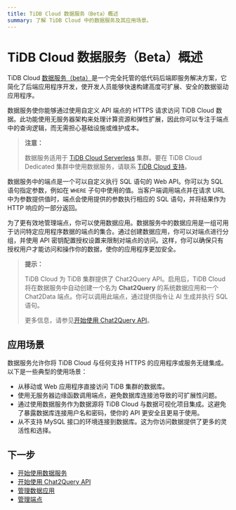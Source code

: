 ```yaml
---
title: TiDB Cloud 数据服务（Beta）概述
summary: 了解 TiDB Cloud 中的数据服务及其应用场景。
---
```


# TiDB Cloud 数据服务（Beta）概述

TiDB Cloud [数据服务（beta）](https://tidbcloud.com/project/data-service)是一个完全托管的低代码后端即服务解决方案，它简化了后端应用程序开发，使开发人员能够快速构建高度可扩展、安全的数据驱动应用程序。

数据服务使你能够通过使用自定义 API 端点的 HTTPS 请求访问 TiDB Cloud 数据。此功能使用无服务器架构来处理计算资源和弹性扩展，因此你可以专注于端点中的查询逻辑，而无需担心基础设施或维护成本。

> **注意：**
>
> 数据服务适用于 [TiDB Cloud Serverless](/tidb-cloud/select-cluster-tier.md#tidb-cloud-serverless) 集群。要在 TiDB Cloud Dedicated 集群中使用数据服务，请联系 [TiDB Cloud 支持](/tidb-cloud/tidb-cloud-support.md)。

数据服务中的端点是一个可以自定义执行 SQL 语句的 Web API。你可以为 SQL 语句指定参数，例如在 `WHERE` 子句中使用的值。当客户端调用端点并在请求 URL 中为参数提供值时，端点会使用提供的参数执行相应的 SQL 语句，并将结果作为 HTTP 响应的一部分返回。

为了更有效地管理端点，你可以使用数据应用。数据服务中的数据应用是一组可用于访问特定应用程序数据的端点的集合。通过创建数据应用，你可以对端点进行分组，并使用 API 密钥配置授权设置来限制对端点的访问。这样，你可以确保只有授权用户才能访问和操作你的数据，使你的应用程序更加安全。

> **提示：**
>
> TiDB Cloud 为 TiDB 集群提供了 Chat2Query API。启用后，TiDB Cloud 将在数据服务中自动创建一个名为 **Chat2Query** 的系统数据应用和一个 Chat2Data 端点。你可以调用此端点，通过提供指令让 AI 生成并执行 SQL 语句。
>
> 更多信息，请参见[开始使用 Chat2Query API](/tidb-cloud/use-chat2query-api.md)。

## 应用场景

数据服务允许你将 TiDB Cloud 与任何支持 HTTPS 的应用程序或服务无缝集成。以下是一些典型的使用场景：

- 从移动或 Web 应用程序直接访问 TiDB 集群的数据库。
- 使用无服务器边缘函数调用端点，避免数据库连接池导致的可扩展性问题。
- 通过使用数据服务作为数据源将 TiDB Cloud 与数据可视化项目集成。这避免了暴露数据库连接用户名和密码，使你的 API 更安全且更易于使用。
- 从不支持 MySQL 接口的环境连接到数据库。这为你访问数据提供了更多的灵活性和选择。

## 下一步

- [开始使用数据服务](/tidb-cloud/data-service-get-started.md)
- [开始使用 Chat2Query API](/tidb-cloud/use-chat2query-api.md)
- [管理数据应用](/tidb-cloud/data-service-manage-data-app.md)
- [管理端点](/tidb-cloud/data-service-manage-endpoint.md)
